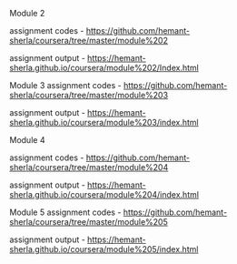 Module 2

assignment codes  -   https://github.com/hemant-sherla/coursera/tree/master/module%202

assignment output -   https://hemant-sherla.github.io/coursera/module%202/Index.html

Module 3
assignment codes  -   https://github.com/hemant-sherla/coursera/tree/master/module%203

assignment output -  https://hemant-sherla.github.io/coursera/module%203/index.html

Module 4

assignment codes  -   https://github.com/hemant-sherla/coursera/tree/master/module%204

assignment output -   https://hemant-sherla.github.io/coursera/module%204/index.html

Module 5
assignment codes  -   https://github.com/hemant-sherla/coursera/tree/master/module%205

assignment output -   https://hemant-sherla.github.io/coursera/module%205/index.html
